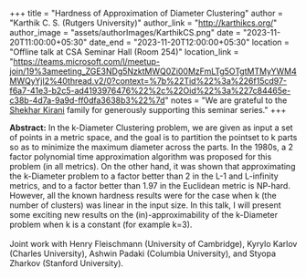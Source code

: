 +++
title = "Hardness of Approximation of Diameter Clustering"
author = "Karthik C. S. (Rutgers University)"
author_link = "http://karthikcs.org/"
author_image = "assets/authorImages/KarthikCS.png"
date = "2023-11-20T11:00:00+05:30"
date_end = "2023-11-20T12:00:00+05:30"
location = "Offline talk at CSA Seminar Hall (Room 254)"
location_link = "https://teams.microsoft.com/l/meetup-join/19%3ameeting_ZGE3NDg5NzktMWQ0Zi00MzFmLTg5OTgtMTMyYWM4MWQyYjI2%40thread.v2/0?context=%7b%22Tid%22%3a%226f15cd97-f6a7-41e3-b2c5-ad4193976476%22%2c%22Oid%22%3a%227c84465e-c38b-4d7a-9a9d-ff0dfa3638b3%22%7d"
notes = "We are grateful to the <a href = "https://www.accel.com/people/shekhar-kirani" target= "_blank">Shekhar Kirani</a> family for generously supporting this seminar series."
+++

<b>Abstract:</b>
In the k-Diameter Clustering problem, we are given as input a set of points in a metric space, and the goal is to 
partition the pointset to k parts so as to minimize the maximum diameter across the parts. In the 1980s, a 2 factor 
polynomial time approximation algorithm was proposed for this problem (in all metrics). On the other hand, it was 
shown that approximating the k-Diameter problem to a factor better than 2 in the L-1 and L-infinity metrics, and to a 
factor better than 1.97 in the Euclidean metric is NP-hard. However, all the known hardness results were for the case 
when k (the number of clusters) was linear in the input size. In this talk, I will present some exciting new results 
on the (in)-approximability of the k-Diameter problem when k is a constant (for example k=3).
<br><br>
Joint work with Henry Fleischmann (University of Cambridge), Kyrylo Karlov (Charles University), Ashwin Padaki 
(Columbia University), and  Styopa Zharkov (Stanford University).

